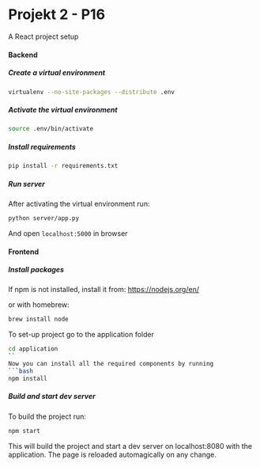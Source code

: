 # Projekt 2 - P16

A React project setup

#### Backend

##### Create a virtual environment

```bash
virtualenv --no-site-packages --distribute .env
```

##### Activate the virtual environment

```bash
source .env/bin/activate
```

##### Install requirements

```bash
pip install -r requirements.txt
```

##### Run server
After activating the virtual environment run:
```bash
python server/app.py
```
And open ```localhost:5000``` in browser

#### Frontend


##### Install packages
If npm is not installed, install it from: https://nodejs.org/en/

or with homebrew:

```bash
brew install node
```

To set-up project go to the application folder
```bash
cd application
``
Now you can install all the required components by running
```bash
npm install
```

##### Build and start dev server
To build the project run:
```bash
npm start
```

This will build the project and start a dev server on localhost:8080 with the application.
The page is reloaded automagically on any change.
